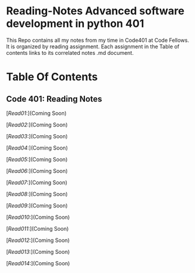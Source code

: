 # Reading-Notes Advanced software development in python 401

This Repo contains all my notes from my time in Code401 at Code Fellows.  
It is organized by reading assignment.
Each assignment in the Table of contents links to its correlated notes .md document.

# **Table Of Contents**
## **Code 401: Reading Notes**

[_Read01_:](Coming Soon)

[_Read02_:](Coming Soon)

[_Read03_:](Coming Soon)

[_Read04_:](Coming Soon)

[_Read05_:](Coming Soon)

[_Read06_:](Coming Soon)

[_Read07_:](Coming Soon)

[_Read08_:](Coming Soon)

[_Read09_:](Coming Soon)

[_Read010_:](Coming Soon)

[_Read011_:](Coming Soon)

[_Read012_:](Coming Soon)

[_Read013_:](Coming Soon)

[_Read014_:](Coming Soon)
